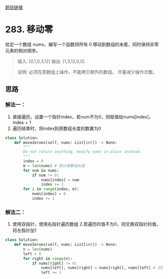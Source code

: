 [题目链接](xxx)
# 283. 移动零
给定一个数组 nums，编写一个函数将所有 0 移动到数组的末尾，同时保持非零元素的相对顺序。

> 输入: [0,1,0,3,12]
> 输出: [1,3,12,0,0]

>说明:
必须在原数组上操作，不能拷贝额外的数组。
尽量减少操作次数。

## 思路

### 解法一：
1. 直接遍历，设置一个指针index，若num不为0，则赋值给nums[index]，index + 1
2. 遍历结束时，将index到原数组长度的数置为0
```python
class Solution:
    def moveZeroes(self, nums: List[int]) -> None:
        """
        Do not return anything, modify nums in-place instead.
        """
        index = 0 
        m = len(nums) # 统计原数组长度
        for num in nums:
            if num != 0:
                nums[index] = num
                index += 1
        for i in range(index, m):
            nums[index] = 0
            index += 1
```

### 解法二：
1. 使用双指针，使用右指针遍历数组
2.若遍历的值不为0，则交换双指针的值，将左指针加1

```python
class Solution:
    def moveZeroes(self, nums: List[int]) -> None:
        n = len(nums)
        left = 0
        for right in range(n):
            if nums[right] != 0:
                nums[left], nums[right] = nums[right], nums[left] # 交换双指针的值
                left += 1
```